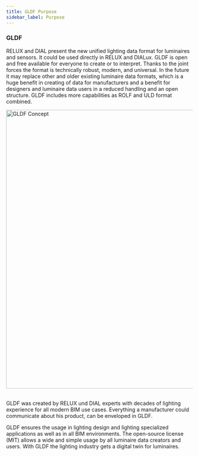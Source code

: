 ```yaml
---
title: GLDF Purpose
sidebar_label: Purpose
---
```

<!-- markdownlint-disable MD033 (no html im markdown) -->

### GLDF

RELUX and DIAL present the new unified lighting data format for luminaires and sensors. It could be used directly in RELUX and DIALux. GLDF is open and free available for everyone to create or to interpret. Thanks to the joint forces the format is technically robust, modern, and universal. In the future it may replace other and older existing luminaire data formats, which is a huge benefit in creating of data for manufacturers and a benefit for designers and luminaire data users in a reduced handling and an open structure. GLDF includes more capabilities as ROLF and ULD format combined.

<img src="/img/docs/overview/gldf_prinzip.webp" alt="GLDF Concept" width="750" /><br/><br/>

GLDF was created by RELUX und DIAL experts with decades of lighting experience for all modern BIM use cases. Everything a manufacturer could communicate about his product, can be enveloped in GLDF.

GLDF ensures the usage in lighting design and lighting specialized applications as well as in all BIM environments. The open-source license (MIT) allows a wide and simple usage by all luminaire data creators and users. With GLDF the lighting industry gets a digital twin for luminaires.
